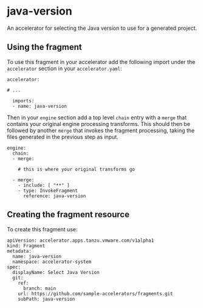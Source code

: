 # java-version

An accelerator for selecting the Java version to use for a generated project.

## Using the fragment

To use this fragment in your accelerator add the following import under the `accelerator` section in your `accelerator.yaml`:

```
accelerator:

# ...

  imports:
  - name: java-version
```

Then in your `engine` section add a top level `chain` entry with a `merge` that contains your original engine processing transforms. This should then be followed by another `merge` that invokes the fragment processing, taking the files generated in the previous step as input.

```
engine:
  chain:
  - merge:

    # this is where your original transforms go
  
  - merge:
    - include: [ "**" ]
    - type: InvokeFragment
      reference: java-version
```

## Creating the fragment resource

To create this fragment use:

```
apiVersion: accelerator.apps.tanzu.vmware.com/v1alpha1
kind: Fragment
metadata:
  name: java-version
  namespace: accelerator-system
spec:
  displayName: Select Java Version
  git:
    ref:
      branch: main
    url: https://github.com/sample-accelerators/fragments.git
    subPath: java-version
```
